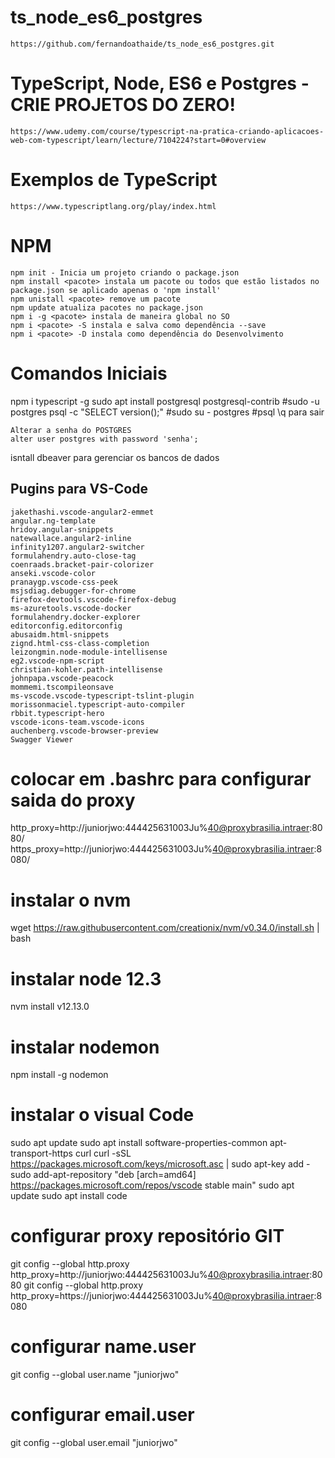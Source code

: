 # ts_node_es6_postgres
    https://github.com/fernandoathaide/ts_node_es6_postgres.git

# TypeScript, Node, ES6 e Postgres - CRIE PROJETOS DO ZERO!
    https://www.udemy.com/course/typescript-na-pratica-criando-aplicacoes-web-com-typescript/learn/lecture/7104224?start=0#overview

# Exemplos de TypeScript
    https://www.typescriptlang.org/play/index.html

# NPM
    npm init - Inicia um projeto criando o package.json
    npm install <pacote> instala um pacote ou todos que estão listados no package.json se aplicado apenas o 'npm install'
    npm unistall <pacote> remove um pacote
    npm update atualiza pacotes no package.json
    npm i -g <pacote> instala de maneira global no SO
    npm i <pacote> -S instala e salva como dependência --save
    npm i <pacote> -D instala como dependência do Desenvolvimento

# Comandos Iniciais
npm i typescript -g
sudo apt install postgresql postgresql-contrib
    #sudo -u postgres psql -c "SELECT version();"
    #sudo su - postgres
    #psql
    \q para sair

    Alterar a senha do POSTGRES 
    alter user postgres with password 'senha';

isntall dbeaver para gerenciar os bancos de dados

## Pugins para VS-Code
    jakethashi.vscode-angular2-emmet
    angular.ng-template
    hridoy.angular-snippets
    natewallace.angular2-inline
    infinity1207.angular2-switcher
    formulahendry.auto-close-tag
    coenraads.bracket-pair-colorizer
    anseki.vscode-color
    pranaygp.vscode-css-peek
    msjsdiag.debugger-for-chrome
    firefox-devtools.vscode-firefox-debug
    ms-azuretools.vscode-docker
    formulahendry.docker-explorer
    editorconfig.editorconfig
    abusaidm.html-snippets
    zignd.html-css-class-completion
    leizongmin.node-module-intellisense
    eg2.vscode-npm-script
    christian-kohler.path-intellisense
    johnpapa.vscode-peacock
    mommemi.tscompileonsave
    ms-vscode.vscode-typescript-tslint-plugin
    morissonmaciel.typescript-auto-compiler
    rbbit.typescript-hero
    vscode-icons-team.vscode-icons
    auchenberg.vscode-browser-preview
    Swagger Viewer


# colocar em .bashrc para configurar saida do proxy 

http_proxy=http://juniorjwo:444425631003Ju%40@proxybrasilia.intraer:8080/
https_proxy=http://juniorjwo:444425631003Ju%40@proxybrasilia.intraer:8080/


# instalar o nvm

wget  https://raw.githubusercontent.com/creationix/nvm/v0.34.0/install.sh | bash


# instalar node 12.3

 nvm install v12.13.0


# instalar nodemon

npm install -g nodemon
	
# instalar o visual Code

sudo apt update
sudo apt install software-properties-common apt-transport-https curl
curl -sSL https://packages.microsoft.com/keys/microsoft.asc | sudo apt-key add -
sudo add-apt-repository "deb [arch=amd64] https://packages.microsoft.com/repos/vscode stable main"
sudo apt update
sudo apt install code

# configurar proxy repositório GIT

git config --global http.proxy http_proxy=http://juniorjwo:444425631003Ju%40@proxybrasilia.intraer:8080
git config --global http.proxy http_proxy=https://juniorjwo:444425631003Ju%40@proxybrasilia.intraer:8080

# configurar name.user
git config --global user.name "juniorjwo"


# configurar email.user
git config --global user.email "juniorjwo"
